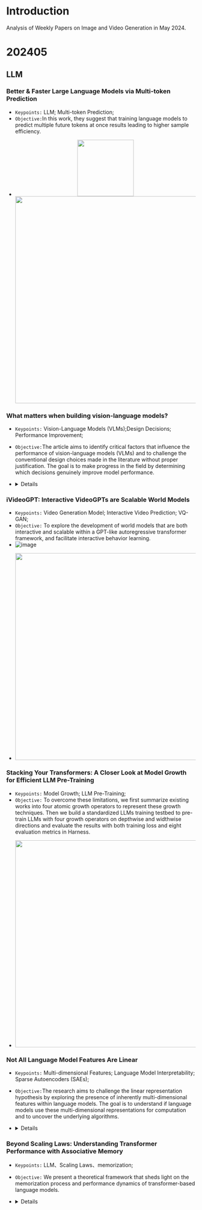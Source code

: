 # Introduction
Analysis of Weekly Papers on Image and Video Generation in May 2024.

# 202405

## LLM

### Better & Faster Large Language Models via Multi-token Prediction 
- `Keypoints:`  LLM; Multi-token Prediction;
- `Objective:`In this work, they suggest that training language models to predict multiple future tokens at once results leading to higher sample efficiency.
- <p align="center">
  <img src="https://github.com/user-attachments/assets/8371df83-d9c0-4087-b415-658e6304dfff" width="150" />
  <img src="https://github.com/user-attachments/assets/d6b00bb9-cf69-4af0-9543-2e9fe1c5a9f4" width="550" />
</p>



### What matters when building vision-language models? 
- `Keypoints:` Vision-Language Models (VLMs);Design Decisions; Performance Improvement;
- `Objective:`The article aims to identify critical factors that influence the performance of vision-language models (VLMs) and to challenge the conventional design choices made in the literature without proper justification. The goal is to make progress in the field by determining which decisions genuinely improve model performance.

-   <details>
    <summary>Details</summary>

    - `Method:`The researchers conducted extensive experiments on various aspects, including pre-trained models, architectural choices, data selection, and training methodologies. They developed Idefics2, an 8 billion parameter foundational VLM, which was tested and compared with other models. They also explored different design choices such as model architecture, connector modules, multimodal training procedures, and inference efficiency.


    - `Metric:` They achieved state-of-the-art performance within its size category across multiple benchmarks, often matching or exceeding the performance of models four times its size. The model demonstrated efficiency at inference and was released alongside the datasets used for its training, providing a resource for the VLM community. The performance was measured using various multimodal benchmarks like VQAv2, TextVQA, OKVQA, and COCO.
 
    - Finding 1. For a fixed number of parameters, the quality of the language model backbone has a higher impact on the performance of the final VLM than the quality of the vision backbone
    - Finding 2. The cross-attention architecture performs better than the fully autoregressive one when unimodal pre-trained backbones are kept frozen. However, when training the unimodal backbones, the fully autoregressive architecture outperforms the cross-attention one, even though the latter has more parameters.
    - Finding 3. Unfreezing the pre-trained backbones under the fully autoregressive architecture can lead to training divergences. Leveraging LoRA still adds expressivity to the training and stabilizes it.
    - Finding 4. Reducing the number of visual tokens with learned pooling significantly improves compute efficiency at training and inference while improving performance on downstream tasks.
    - Finding 5. Adapting a vision encoder pre-trained on fixed-size square images to preserve images’ original aspect ratio and resolution does not degrade performance while speeding up training and inference and reducing memory.
    - Finding 6. Splitting images into sub-images during training allow trading compute efficiency for more performance during inference. The increase in performance is particularly noticeable in tasks involving reading text in an image.

</details>


### iVideoGPT: Interactive VideoGPTs are Scalable World Models 

- `Keypoints:` Video Generation Model; Interactive Video Prediction; VQ-GAN;
- `Objective:` To explore the development of world models that are both interactive and scalable within a GPT-like autoregressive transformer framework, and facilitate interactive behavior learning.
- ![image](https://github.com/user-attachments/assets/9eb94149-83d9-4357-93a8-f959f5b16639)
- <p align="center">
  <img src="https://github.com/user-attachments/assets/9eb94149-83d9-4357-93a8-f959f5b16639" width="550" />
</p>


### Stacking Your Transformers: A Closer Look at Model Growth for Efficient LLM Pre-Training
- `Keypoints:` Model Growth;  LLM Pre-Training;
- `Objective:` To overcome these limitations, we first summarize existing works into four atomic growth operators to represent these growth techniques. Then we build a standardized LLMs training testbed to pre-train LLMs with four growth operators on depthwise and widthwise directions and evaluate the results with both training loss and eight evaluation metrics in Harness.
- <p align="center">
  <img src="https://github.com/user-attachments/assets/674fde34-bc06-4ec6-8259-0d5f5f81753d" width="550" />
</p>


### Not All Language Model Features Are Linear 
- `Keypoints:` Multi-dimensional Features; Language Model Interpretability; Sparse Autoencoders (SAEs);
- `Objective:`The research aims to challenge the linear representation hypothesis by exploring the presence of inherently multi-dimensional features within language models. The goal is to understand if language models use these multi-dimensional representations for computation and to uncover the underlying algorithms.

-   <details>
    <summary>Details</summary>
    
    - `Method:` The authors develop a method using sparse autoencoders to automatically discover multi-dimensional features within GPT-2 and Mistral 7B language models. They propose a superposition hypothesis that accounts for these new features and test for irreducible features using a theoretically grounded and empirically practical test.


    - `Metric:` The effectiveness of the discovered features is validated through intervention experiments on Mistral 7B and Llama 3 8B models, demonstrating that circular features are causally implicated in computing tasks involving modular arithmetic of days and months. The models' performance on these tasks is measured by comparing the highest logit valid token against the ground truth answer, showing a significant enhancement in understanding the models' internal representations.

</details>

### Beyond Scaling Laws: Understanding Transformer Performance with Associative Memory 
- `Keypoints:` LLM、Scaling Laws、memorization;
- `Objective:` We present a theoretical framework that sheds light on the memorization process and performance dynamics of transformer-based language models.

-   <details>
    <summary>Details</summary>
    
    - `Method:` We model the behavior of Transformers with associative memories using Hopfield networks, such that each transformer block effectively conducts an approximate nearest-neighbor search. Based on this, we design an energy function analogous to that in the modern continuous Hopfield network which provides an insightful explanation for the attention mechanism.

</details>

